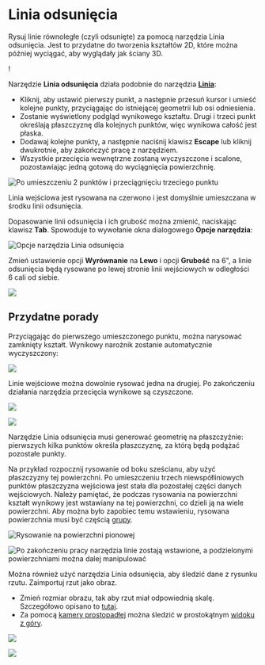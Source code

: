 # Linia odsunięcia

Rysuj linie równoległe (czyli odsunięte) za pomocą narzędzia Linia odsunięcia. Jest to przydatne do tworzenia kształtów 2D, które można później wyciągać, aby wyglądały jak ściany 3D.

\![](<../.gitbook/assets/image (3) (1).png>)

Narzędzie **Linia odsunięcia** działa podobnie do narzędzia [**Linia**](https://windows.help.formit.autodesk.com/tool-library/line-tool):

* Kliknij, aby ustawić pierwszy punkt, a następnie przesuń kursor i umieść kolejne punkty, przyciągając do istniejącej geometrii lub osi odniesienia.
* Zostanie wyświetlony podgląd wynikowego kształtu. Drugi i trzeci punkt określają płaszczyznę dla kolejnych punktów, więc wynikowa całość jest płaska.
* Dodawaj kolejne punkty, a następnie naciśnij klawisz **Escape** lub kliknij dwukrotnie, aby zakończyć pracę z narzędziem.
* Wszystkie przecięcia wewnętrzne zostaną wyczyszczone i scalone, pozostawiając jedną gotową do wyciągnięcia powierzchnię.

![Po umieszczeniu 2 punktów i przeciągnięciu trzeciego punktu](../.gitbook/assets/walls1.png)

Linia wejściowa jest rysowana na czerwono i jest domyślnie umieszczana w środku linii odsunięcia.

Dopasowanie linii odsunięcia i ich grubość można zmienić, naciskając klawisz **Tab**. Spowoduje to wywołanie okna dialogowego **Opcje narzędzia**:

![Opcje narzędzia Linia odsunięcia](../.gitbook/assets/walls2.png)

Zmień ustawienie opcji **Wyrównanie** na **Lewo** i opcji **Grubość** na 6", a linie odsunięcia będą rysowane po lewej stronie linii wejściowych w odległości 6 cali od siebie.

![](../.gitbook/assets/walls3.png)

## Przydatne porady

Przyciągając do pierwszego umieszczonego punktu, można narysować zamknięty kształt. Wynikowy narożnik zostanie automatycznie wyczyszczony:

![](../.gitbook/assets/walls4.png)

Linie wejściowe można dowolnie rysować jedna na drugiej. Po zakończeniu działania narzędzia przecięcia wynikowe są czyszczone.

![](../.gitbook/assets/walls5.png)

![](../.gitbook/assets/walls6.png)

Narzędzie Linia odsunięcia musi generować geometrię na płaszczyźnie: pierwszych kilka punktów określa płaszczyznę, za którą będą podążać pozostałe punkty.

Na przykład rozpocznij rysowanie od boku sześcianu, aby użyć płaszczyzny tej powierzchni. Po umieszczeniu trzech niewspółliniowych punktów płaszczyzna wejściowa jest stała dla pozostałej części danych wejściowych. Należy pamiętać, że podczas rysowania na powierzchni kształt wynikowy jest wstawiany na tej powierzchni, co dzieli ją na wiele powierzchni. Aby można było zapobiec temu wstawieniu, rysowana powierzchnia musi być częścią [grupy](https://windows.help.formit.autodesk.com/tool-library/groups).

![Rysowanie na powierzchni pionowej](../.gitbook/assets/walls7.png)

![Po zakończeniu pracy narzędzia linie zostają wstawione, a podzielonymi powierzchniami można dalej manipulować](../.gitbook/assets/walls8.png)

Można również użyć narzędzia Linia odsunięcia, aby śledzić dane z rysunku rzutu. Zaimportuj rzut jako obraz.

* Zmień rozmiar obrazu, tak aby rzut miał odpowiednią skalę. Szczegółowo opisano to [tutaj](https://windows.help.formit.autodesk.com/building-the-farnsworth-house/work-with-images-and-the-ground-plane).
* Za pomocą [kamery prostopadłej](orthographic-camera.md) można śledzić w prostokątnym [widoku z góry](orthographic-views.md).

![](../.gitbook/assets/walls9.png)

![](../.gitbook/assets/walls10.png)

